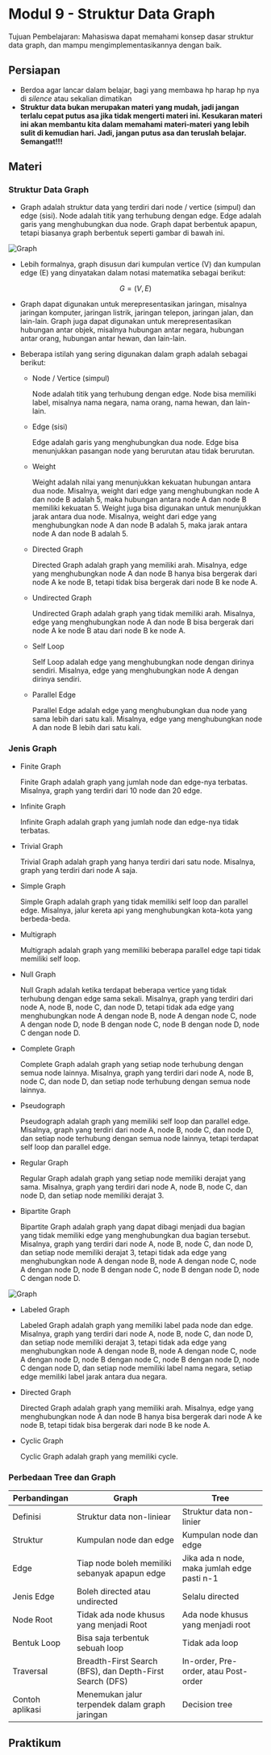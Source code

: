 # Modul 9 - Struktur Data Graph

Tujuan Pembelajaran: Mahasiswa dapat memahami konsep dasar struktur data graph, dan mampu mengimplementasikannya dengan baik.

## Persiapan

- Berdoa agar lancar dalam belajar, bagi yang membawa hp harap hp nya di _silence_ atau sekalian dimatikan
- __Struktur data bukan merupakan materi yang mudah, jadi jangan terlalu cepat putus asa jika tidak mengerti materi ini. Kesukaran materi ini akan membantu kita dalam memahami materi-materi yang lebih sulit di kemudian hari. Jadi, jangan putus asa dan teruslah belajar. Semangat!!!__

## Materi

### Struktur Data Graph

- Graph adalah struktur data yang terdiri dari node / vertice (simpul) dan edge (sisi). Node adalah titik yang terhubung dengan edge. Edge adalah garis yang menghubungkan dua node. Graph dapat berbentuk apapun, tetapi biasanya graph berbentuk seperti gambar di bawah ini.

![Graph](https://upload.wikimedia.org/wikipedia/commons/thumb/5/5b/6n-graf.svg/220px-6n-graf.svg.png)

- Lebih formalnya, graph disusun dari kumpulan vertice (V) dan kumpulan edge (E) yang dinyatakan dalam notasi matematika sebagai berikut:

$$G = (V, E)$$

- Graph dapat digunakan untuk merepresentasikan jaringan, misalnya jaringan komputer, jaringan listrik, jaringan telepon, jaringan jalan, dan lain-lain. Graph juga dapat digunakan untuk merepresentasikan hubungan antar objek, misalnya hubungan antar negara, hubungan antar orang, hubungan antar hewan, dan lain-lain.

- Beberapa istilah yang sering digunakan dalam graph adalah sebagai berikut:
  
  * Node / Vertice (simpul)

    Node adalah titik yang terhubung dengan edge. Node bisa memiliki label, misalnya nama negara, nama orang, nama hewan, dan lain-lain.

  * Edge (sisi)

    Edge adalah garis yang menghubungkan dua node. Edge bisa menunjukkan pasangan node yang berurutan atau tidak berurutan. 

  * Weight

    Weight adalah nilai yang menunjukkan kekuatan hubungan antara dua node. Misalnya, weight dari edge yang menghubungkan node A dan node B adalah 5, maka hubungan antara node A dan node B memiliki kekuatan 5. Weight juga bisa digunakan untuk menunjukkan jarak antara dua node. Misalnya, weight dari edge yang menghubungkan node A dan node B adalah 5, maka jarak antara node A dan node B adalah 5.

  * Directed Graph

    Directed Graph adalah graph yang memiliki arah. Misalnya, edge yang menghubungkan node A dan node B hanya bisa bergerak dari node A ke node B, tetapi tidak bisa bergerak dari node B ke node A.

  * Undirected Graph

    Undirected Graph adalah graph yang tidak memiliki arah. Misalnya, edge yang menghubungkan node A dan node B bisa bergerak dari node A ke node B atau dari node B ke node A.

  * Self Loop
  
    Self Loop adalah edge yang menghubungkan node dengan dirinya sendiri. Misalnya, edge yang menghubungkan node A dengan dirinya sendiri.

  * Parallel Edge
  
    Parallel Edge adalah edge yang menghubungkan dua node yang sama lebih dari satu kali. Misalnya, edge yang menghubungkan node A dan node B lebih dari satu kali.

### Jenis Graph

- Finite Graph

  Finite Graph adalah graph yang jumlah node dan edge-nya terbatas. Misalnya, graph yang terdiri dari 10 node dan 20 edge.

- Infinite Graph
  
  Infinite Graph adalah graph yang jumlah node dan edge-nya tidak terbatas.

- Trivial Graph

  Trivial Graph adalah graph yang hanya terdiri dari satu node. Misalnya, graph yang terdiri dari node A saja.

- Simple Graph
  
  Simple Graph adalah graph yang tidak memiliki self loop dan parallel edge. Misalnya, jalur kereta api yang menghubungkan kota-kota yang berbeda-beda.

- Multigraph

  Multigraph adalah graph yang memiliki beberapa parallel edge tapi tidak memiliki self loop. 

- Null Graph

  Null Graph adalah ketika terdapat beberapa vertice yang tidak terhubung dengan edge sama sekali. Misalnya, graph yang terdiri dari node A, node B, node C, dan node D, tetapi tidak ada edge yang menghubungkan node A dengan node B, node A dengan node C, node A dengan node D, node B dengan node C, node B dengan node D, node C dengan node D.

- Complete Graph

  Complete Graph adalah graph yang setiap node terhubung dengan semua node lainnya. Misalnya, graph yang terdiri dari node A, node B, node C, dan node D, dan setiap node terhubung dengan semua node lainnya.

- Pseudograph

  Pseudograph adalah graph yang memiliki self loop dan parallel edge. Misalnya, graph yang terdiri dari node A, node B, node C, dan node D, dan setiap node terhubung dengan semua node lainnya, tetapi terdapat self loop dan parallel edge.

- Regular Graph

  Regular Graph adalah graph yang setiap node memiliki derajat yang sama. Misalnya, graph yang terdiri dari node A, node B, node C, dan node D, dan setiap node memiliki derajat 3.

- Bipartite Graph
  
  Bipartite Graph adalah graph yang dapat dibagi menjadi dua bagian yang tidak memiliki edge yang menghubungkan dua bagian tersebut. Misalnya, graph yang terdiri dari node A, node B, node C, dan node D, dan setiap node memiliki derajat 3, tetapi tidak ada edge yang menghubungkan node A dengan node B, node A dengan node C, node A dengan node D, node B dengan node C, node B dengan node D, node C dengan node D.

![Graph](https://media.geeksforgeeks.org/wp-content/uploads/bipartite.png)

- Labeled Graph

  Labeled Graph adalah graph yang memiliki label pada node dan edge. Misalnya, graph yang terdiri dari node A, node B, node C, dan node D, dan setiap node memiliki derajat 3, tetapi tidak ada edge yang menghubungkan node A dengan node B, node A dengan node C, node A dengan node D, node B dengan node C, node B dengan node D, node C dengan node D, dan setiap node memiliki label nama negara, setiap edge memiliki label jarak antara dua negara.

- Directed Graph

  Directed Graph adalah graph yang memiliki arah. Misalnya, edge yang menghubungkan node A dan node B hanya bisa bergerak dari node A ke node B, tetapi tidak bisa bergerak dari node B ke node A.

- Cyclic Graph

  Cyclic Graph adalah graph yang memiliki cycle.

### Perbedaan Tree dan Graph

| Perbandingan    | Graph                                                    | Tree                                        |
|-----------------|----------------------------------------------------------|---------------------------------------------|
| Definisi        | Struktur data non-liniear                                | Struktur data non-linier                    |
| Struktur        | Kumpulan node dan edge                                   | Kumpulan node dan edge                      |
| Edge            | Tiap node boleh memiliki sebanyak apapun edge            | Jika ada n node, maka jumlah edge pasti n-1 |
| Jenis Edge      | Boleh directed atau undirected                           | Selalu directed                             |
| Node Root       | Tidak ada node khusus yang menjadi Root                  | Ada node khusus yang menjadi root           |
| Bentuk Loop     | Bisa saja terbentuk sebuah loop                          | Tidak ada loop                              |
| Traversal       | Breadth-First Search (BFS), dan Depth-First Search (DFS) | In-order, Pre-order, atau Post-order        |
| Contoh aplikasi | Menemukan jalur terpendek dalam graph jaringan           | Decision tree                               |


## Praktikum

